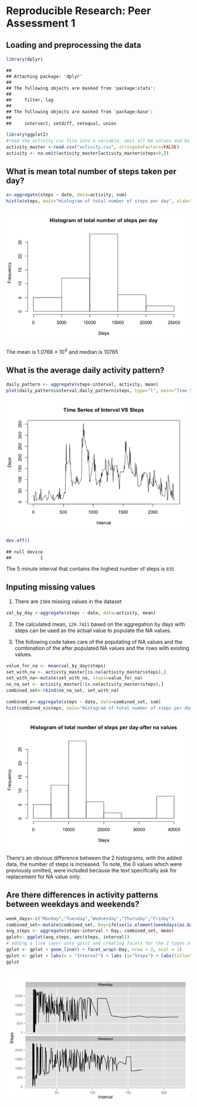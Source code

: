 # Reproducible Research: Peer Assessment 1


## Loading and preprocessing the data

```r
library(dplyr)
```

```
## 
## Attaching package: 'dplyr'
## 
## The following objects are masked from 'package:stats':
## 
##     filter, lag
## 
## The following objects are masked from 'package:base':
## 
##     intersect, setdiff, setequal, union
```

```r
library(ggplot2)
#read the activity csv file into a variable, omit all NA values and 0s
activity_master <-read.csv("activity.csv", stringsAsFactors=FALSE)
activity <- na.omit(activity_master[activity_master$steps>0,])
```
## What is mean total number of steps taken per day?

```r
x<-aggregate(steps ~ date, data=activity, sum)
hist(x$steps, main="Histogram of total number of steps per day", xlab="Steps")
```

![plot of chunk unnamed-chunk-2](./PA1_template_files/figure-html/unnamed-chunk-2.png) 

The mean is 1.0766 &times; 10<sup>4</sup> and median is 10765

## What is the average daily activity pattern?

```r
daily_pattern <- aggregate(steps~interval, activity, mean)
plot(daily_pattern$interval,daily_pattern$steps, type="l", main="Time Series of Interval VS Steps", xlab="Interval", ylab="Days")
```

![plot of chunk unnamed-chunk-3](./PA1_template_files/figure-html/unnamed-chunk-3.png) 

```r
dev.off()
```

```
## null device 
##           1
```

The 5 minute interval that contains the highest number of steps is ``835``


## Inputing missing values
1. There are ``2304`` missing values in the dataset 

```r
val_by_day <-aggregate(steps ~ date, data=activity, mean)
```

2. The calculated mean, ``129.7411`` based on the aggregation by days with steps can be used as the actual value to populate the NA values. 

3. The following code takes care of the populating of NA values and the combination of the after populated NA values and the rows with existing values.


```r
value_for_na <- mean(val_by_day$steps)
set_with_na <- activity_master[is.na(activity_master$steps),]
set_with_na<-mutate(set_with_na, steps=value_for_na)
no_na_set <- activity_master[!is.na(activity_master$steps),]
combined_set<-rbind(no_na_set, set_with_na)
```

```r
combined_x<-aggregate(steps ~ date, data=combined_set, sum)
hist(combined_x$steps, main="Histogram of total number of steps per day-after na values", xlab="Steps")
```

![plot of chunk unnamed-chunk-5](./PA1_template_files/figure-html/unnamed-chunk-5.png) 

There's an obvious difference between the 2 histograms, with the added data, the number of steps is increased. To note, the 0 values which were previously omitted, were included because the text specifically ask for replacement for NA value only.

## Are there differences in activity patterns between weekdays and weekends?

```r
week_days<-c("Monday","Tuesday","Wednesday","Thursday","Friday")
combined_set<-mutate(combined_set, Day=ifelse(is.element(weekdays(as.Date(combined_set$date)),week_days),"Weekday","Weekend"))
avg_steps <- aggregate(steps~interval + Day, combined_set, mean)
gplot<- ggplot(avg_steps, aes(steps, interval))
# adding a line layer onto gplot and creating facets for the 2 types of variables
gplot <- gplot + geom_line() + facet_wrap(~Day, nrow = 2, ncol = 1)
gplot <- gplot + labs(x = "Interval") + labs (y="Steps") + labs(title="")
gplot
```

![plot of chunk unnamed-chunk-6](./PA1_template_files/figure-html/unnamed-chunk-6.png) 
